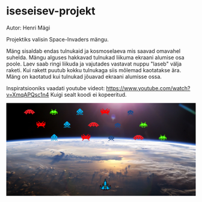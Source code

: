 # iseseisev-projekt

Autor: Henri Mägi

Projektiks valisin Space-Invaders mängu.

Mäng sisaldab endas tulnukaid ja kosmoselaeva mis saavad omavahel suhelda. Mängu alguses hakkavad tulnukad liikuma ekraani alumise osa poole. Laev saab ringi liikuda ja vajutades vastavat nuppu "laseb" välja raketi. Kui rakett puutub kokku tulnukaga siis mõlemad
kaotatakse ära. Mäng on kaotatud kui tulnukad jõuavad ekraani alumisse ossa.

Inspiratsiooniks vaadati youtube videot: https://www.youtube.com/watch?v=XmqAPQsc1n4
Kuigi sealt koodi ei kopeeritud.

![mängu pilt](pilt.png)
